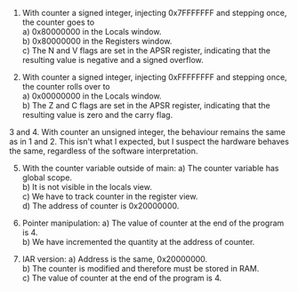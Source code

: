 1.  With counter a signed integer, injecting 0x7FFFFFFF and stepping once, the counter goes to \
    a) 0x80000000 in the Locals window.\
    b) 0x80000000 in the Registers window.\
    c) The N and V flags are set in the APSR register, indicating that the resulting value is negative and a signed overflow. 
    
2.  With counter a signed integer, injecting 0xFFFFFFFF and stepping once, the counter rolls over to \
    a) 0x00000000 in the Locals window.\
    b) The Z and C flags are set in the APSR register, indicating that the resulting value is zero and the carry flag.     
    
3 and 4.  With counter an unsigned integer, the behaviour remains the same as in 1 and 2.  This isn't what I expected,
          but I suspect the hardware behaves the same, regardless of the software interpretation.
		  
5.  With the counter variable outside of main:
	a)  The counter variable has global scope.\
	b)  It is not visible in the locals view.\
	c)  We have to track counter in the register view.\
	d)  The address of counter is 0x20000000. 
	
6.  Pointer manipulation:
	a)  The value of counter at the end of the program is 4.\
	b)  We have incremented the quantity at the address of counter.
	
7.  IAR version:
	a)  Address is the same, 0x20000000.\
 	b)  The counter is modified and therefore must be stored in RAM.\
	c)  The value of counter at the end of the program is 4.
	
	
		  
		  
